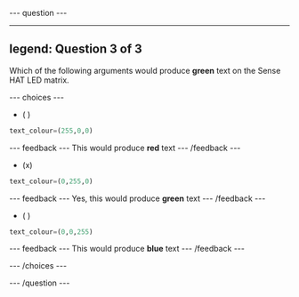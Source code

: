 
--- question ---

---
legend: Question 3 of 3
---

Which of the following arguments would produce **green** text on the Sense HAT LED matrix.

--- choices ---

- ( ) 

```python
text_colour=(255,0,0)
```

--- feedback ---
This would produce **red** text
--- /feedback ---

- (x) 

```python
text_colour=(0,255,0)
```

--- feedback ---
Yes, this would produce **green** text
--- /feedback ---

- ( ) 

```python
text_colour=(0,0,255)
```

--- feedback ---
This would produce **blue** text
--- /feedback ---

--- /choices ---

--- /question ---
